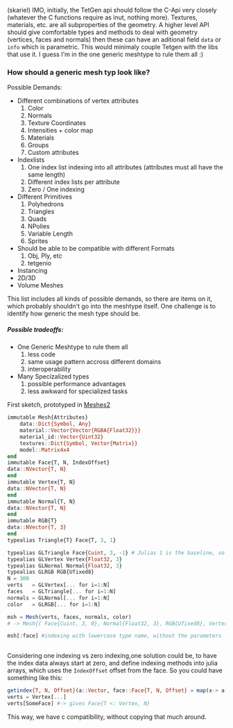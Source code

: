(skariel) IMO, initially, the TetGen api should follow the C-Api very closely (whatever the C functions require as inut, nothing more). Textures, materials, etc. are all subproperties of the geometry. A higher level API should give comfortable types and methods to deal with geometry (vertices, faces and normals) then these can have an aditional field `data` or `info` which is parametric. This would minimaly couple Tetgen with the libs that use it. I guess I'm in the one generic meshtype to rule them all :)


### How should a generic mesh typ look like?
Possible Demands:
* Different combinations of vertex attributes
  1. Color
  2. Normals
  3. Texture Coordinates
  4. Intensities + color map
  5. Materials
  6. Groups
  7. Custom attributes
* Indexlists
  1. One index list indexing into all attributes (attributes must all have the same length)
  2. Different index lists per attribute
  3. Zero / One indexing
* Different Primitives
  1. Polyhedrons
  2. Triangles
  3. Quads
  4. NPolies
  5. Variable Length
  6. Sprites
* Should be able to be compatible with different Formats
  1. Obj, Ply, etc
  2. tetgenio
* Instancing
* 2D/3D
* Volume Meshes

This list includes all kinds of possible demands, so there are items on it, which probably shouldn't go into the meshtype itself.
One challenge is to identify how generic the mesh type should be.

##### Possible tradeoffs:
* One Generic Meshtype to rule them all
  1. less code
  2. same usage pattern accross different domains
  3. interoperability
* Many Specizalized types
  1. possible performance advantages
  2. less awkward for specialized tasks
  
  
First sketch, prototyped in [Meshes2](https://github.com/SimonDanisch/Meshes2.jl)
```Julia
immutable Mesh{Attributes}
    data::Dict{Symbol, Any}
    material::Vector{Vector{RGBA{Float32}}}
    material_id::Vector{Uint32}
    textures::Dict{Symbol, Vector{Matrix}}
    model::Matrix4x4
end
immutable Face{T, N, IndexOffset}
data::NVector{T, N}
end
immutable Vertex{T, N}
data::NVector{T, N}
end
immutable Normal{T, N}
data::NVector{T, N}
end
immutable RGB{T}
data::NVector{T, 3}
end
typealias Triangle{T} Face{T, 3, 1}

typealias GLTriangle Face{Cuint, 3, -1} # Julias 1 is the baseline, so for zero indexing 1 has to be substracted
typealias GLVertex Vertex{Float32, 3}
typealias GLNormal Normal{Float32, 3}
typealias GLRGB RGB{Ufixed8}
N = 300
verts   = GLVertex[... for i=1:N]
faces   = GLTriangle[... for i=1:N]
normals = GLNormal[... for i=1:N]
color   = GLRGB[... for i=1:N]

msh = Mesh(verts, faces, normals, color)
# -> Mesh{( Face{Cuint, 3, 0}, Normal{Float32, 3}, RGB{Ufixed8}, Vertex{Float32, 3})} #parameter list gets sorted

msh[:face] #indexing with lowercase type name, without the parameters
  
```

Considering one indexing vs zero indexing,one solution could be, to have the index data always start at zero, 
and define indexing methods into julia arrays, which uses the `IndexOffset` offset from the face. 
So you could have something like this:
```Julia
getindex{T, N, Offset}(a::Vector, face::Face{T, N, Offset} = map(x-> a[x+Offset], face) # map from FixedSizeArrays
verts = Vertex[...]
verts[SomeFace] #-> gives Face{T <: Vertex, N}
```
This way, we have c compatibility, without copying that much around.
